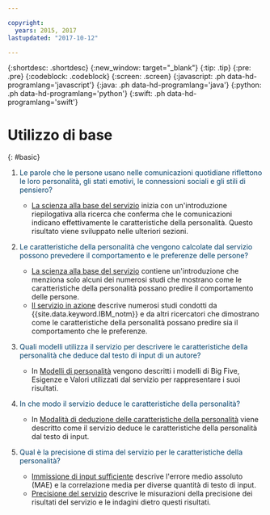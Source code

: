 ```yaml
---

copyright:
  years: 2015, 2017
lastupdated: "2017-10-12"

---
```


{:shortdesc: .shortdesc}
{:new_window: target="_blank"}
{:tip: .tip}
{:pre: .pre}
{:codeblock: .codeblock}
{:screen: .screen}
{:javascript: .ph data-hd-programlang='javascript'}
{:java: .ph data-hd-programlang='java'}
{:python: .ph data-hd-programlang='python'}
{:swift: .ph data-hd-programlang='swift'}

# Utilizzo di base
{: #basic}

1.  <span style="color:#003F69">Le parole che le persone usano nelle comunicazioni quotidiane riflettono le loro personalità, gli stati emotivi, le connessioni sociali e gli stili di pensiero?</span>

    -   [La scienza alla base del servizio](/docs/services/personality-insights/science.html#science) inizia con un'introduzione riepilogativa alla ricerca che conferma che le comunicazioni indicano effettivamente le caratteristiche della personalità. Questo risultato viene sviluppato nelle ulteriori sezioni.

1.  <span style="color:#003F69">Le caratteristiche della personalità che vengono calcolate dal servizio possono prevedere il comportamento e le preferenze delle persone?</span>

    -   [La scienza alla base del servizio](/docs/services/personality-insights/science.html#science) contiene un'introduzione che menziona solo alcuni dei numerosi studi che mostrano come le caratteristiche della personalità possano predire il comportamento delle persone.
    -   [Il servizio in azione](/docs/services/personality-insights/applied.html#applied) descrive numerosi studi condotti da {{site.data.keyword.IBM_notm}} e da altri ricercatori che dimostrano come le caratteristiche della personalità possano predire sia il comportamento che le preferenze. 

1.  <span style="color:#003F69">Quali modelli utilizza il servizio per descrivere le caratteristiche della personalità che deduce dal testo di input di un autore?</span>

    -   In [Modelli di personalità](/docs/services/personality-insights/models.html) vengono descritti i modelli di Big Five, Esigenze e Valori utilizzati dal servizio per rappresentare i suoi risultati.

1.  <span style="color:#003F69">In che modo il servizio deduce le caratteristiche della personalità?</span>

    -   In [Modalità di deduzione delle caratteristiche della personalità](/docs/services/personality-insights/science.html#researchInfer) viene descritto come il servizio deduce le caratteristiche della personalità dal testo di input.

1.  <span style="color:#003F69">Qual è la precisione di stima del servizio per le caratteristiche della personalità?</span>

    -   [Immissione di input sufficiente](/docs/services/personality-insights/input.html#sufficient) descrive l'errore medio assoluto (MAE) e la correlazione media per diverse quantità di testo di input.
    -   [Precisione del servizio](/docs/services/personality-insights/science.html#researchPrecise) descrive le misurazioni della precisione dei risultati del servizio e le indagini dietro questi risultati.
